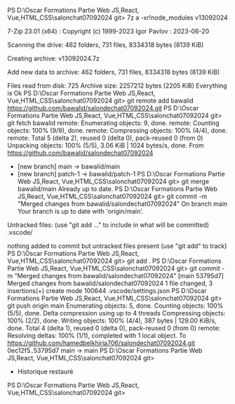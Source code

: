 PS D:\Oscar Formations Partie Web JS,React, Vue,HTML,CSS\salonchat07092024 git> 7z a -xr!node_modules v13092024

7-Zip 23.01 (x64) : Copyright (c) 1999-2023 Igor Pavlov : 2023-06-20

Scanning the drive:
462 folders, 731 files, 8334318 bytes (8139 KiB)

Creating archive: v13092024.7z

Add new data to archive: 462 folders, 731 files, 8334318 bytes (8139 KiB)

Files read from disk: 725
Archive size: 2257212 bytes (2205 KiB)
Everything is Ok
PS D:\Oscar Formations Partie Web JS,React, Vue,HTML,CSS\salonchat07092024 git> git remote add bawalid https://github.com/bawalid/salondechat07092024.git
PS D:\Oscar Formations Partie Web JS,React, Vue,HTML,CSS\salonchat07092024 git> git fetch bawalid
remote: Enumerating objects: 9, done.
remote: Counting objects: 100% (9/9), done.
remote: Compressing objects: 100% (4/4), done.
remote: Total 5 (delta 2), reused 0 (delta 0), pack-reused 0 (from 0)
Unpacking objects: 100% (5/5), 3.06 KiB | 1024 bytes/s, done.
From https://github.com/bawalid/salondechat07092024

- [new branch] main -> bawalid/main
- [new branch] patch-1 -> bawalid/patch-1
  PS D:\Oscar Formations Partie Web JS,React, Vue,HTML,CSS\salonchat07092024 git> git merge bawalid/main
  Already up to date.
  PS D:\Oscar Formations Partie Web JS,React, Vue,HTML,CSS\salonchat07092024 git> git commit -m "Merged changes from bawalid/salondechat07092024"
  On branch main
  Your branch is up to date with 'origin/main'.

Untracked files:
(use "git add <file>..." to include in what will be committed)
.vscode/

nothing added to commit but untracked files present (use "git add" to track)
PS D:\Oscar Formations Partie Web JS,React, Vue,HTML,CSS\salonchat07092024 git> git add .
PS D:\Oscar Formations Partie Web JS,React, Vue,HTML,CSS\salonchat07092024 git> git commit -m "Merged changes from bawalid/salondechat07092024"
[main 53795d7] Merged changes from bawalid/salondechat07092024
1 file changed, 3 insertions(+)
create mode 100644 .vscode/settings.json
PS D:\Oscar Formations Partie Web JS,React, Vue,HTML,CSS\salonchat07092024 git> git push origin main
Enumerating objects: 5, done.
Counting objects: 100% (5/5), done.
Delta compression using up to 4 threads
Compressing objects: 100% (2/2), done.
Writing objects: 100% (4/4), 387 bytes | 129.00 KiB/s, done.
Total 4 (delta 1), reused 0 (delta 0), pack-reused 0 (from 0)
remote: Resolving deltas: 100% (1/1), completed with 1 local object.
To https://github.com/hamedbelkhiria706/salondechat07092024.git
0ec12f5..53795d7 main -> main
PS D:\Oscar Formations Partie Web JS,React, Vue,HTML,CSS\salonchat07092024 git>

- Historique restauré

PS D:\Oscar Formations Partie Web JS,React, Vue,HTML,CSS\salonchat07092024 git>
